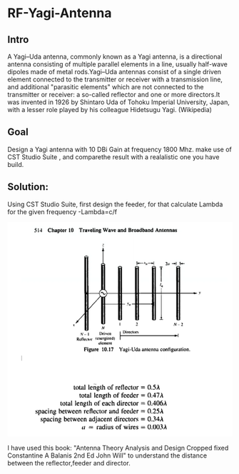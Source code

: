 # RF-Yagi-Antenna
## Intro  
A Yagi–Uda antenna, commonly known as a Yagi antenna, is a directional antenna consisting of multiple parallel elements in a line, usually half-wave dipoles made of metal rods.Yagi–Uda antennas consist of a single driven element connected to the transmitter or receiver with a transmission line, and additional "parasitic elements" which are not connected to the transmitter or receiver: a so-called reflector and one or more directors.It was invented in 1926 by Shintaro Uda of Tohoku Imperial University, Japan, with a lesser role played by his colleague Hidetsugu Yagi. (Wikipedia)

## Goal
Design a Yagi antenna with 10 DBi Gain at frequency 1800 Mhz. 
make use of CST Studio Suite , and comparethe result with a realalistic one you have build.

## Solution:
Using CST Studio Suite,
first design the feeder, for that calculate Lambda for the given frequency -Lambda=c/f 

![](Antena_configuration.png)

I have used this book:
"Antenna Theory Analysis and Design Cropped fixed Constantine A Balanis 2nd Ed John Will"
to understand the distance between the reflector,feeder and director.


